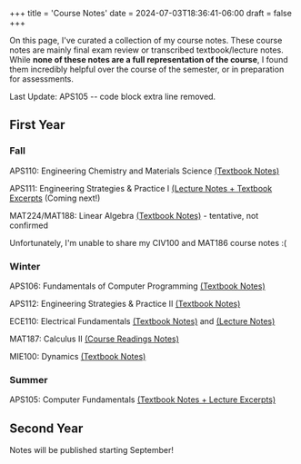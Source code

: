 +++
title = 'Course Notes'
date = 2024-07-03T18:36:41-06:00
draft = false
+++

On this page, I've curated a collection of my course notes. These course notes are mainly final exam review or transcribed textbook/lecture notes. While **none of these notes are a full representation of the course**, I found them incredibly helpful over the course of the semester, or in preparation for assessments.

Last Update: APS105 -- code block extra line removed.

## First Year
### Fall
APS110: Engineering Chemistry and Materials Science [(Textbook Notes)](/files/firstyear/aps110.pdf)

APS111: Engineering Strategies & Practice I [(Lecture Notes + Textbook Excerpts]() (Coming next!)

MAT224/MAT188: Linear Algebra [(Textbook Notes)]() - tentative, not confirmed

Unfortunately, I'm unable to share my CIV100 and MAT186 course notes :(

### Winter
APS106: Fundamentals of Computer Programming [(Textbook Notes)](/files/firstyear/aps106.pdf)

APS112: Engineering Strategies & Practice II [(Textbook Notes)](/files/firstyear/aps112.pdf)

ECE110: Electrical Fundamentals [(Textbook Notes)](/files/firstyear/ece110text.pdf) and [(Lecture Notes)]()

MAT187: Calculus II [(Course Readings Notes)](/files/firstyear/mat187.pdf)

MIE100: Dynamics [(Textbook Notes)](/files/firstyear/mie100.pdf)

### Summer
APS105: Computer Fundamentals [(Textbook Notes + Lecture Excerpts)](/files/firstyear/aps105.pdf)

## Second Year
Notes will be published starting September!
